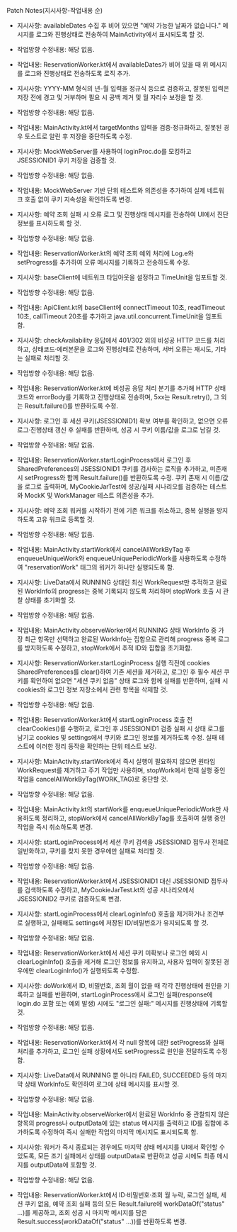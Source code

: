 Patch Notes(지시사항-작업내용 순)

- 지시사항: availableDates 수집 후 비어 있으면 "예약 가능한 날짜가 없습니다." 메시지를 로그와 진행상태로 전송하여 MainActivity에서 표시되도록 할 것.
- 작업방향 수정내용: 해당 없음.
- 작업내용: ReservationWorker.kt에서 availableDates가 비어 있을 때 위 메시지를 로그와 진행상태로 전송하도록 로직 추가.

- 지시사항: YYYY-MM 형식의 년-월 입력을 정규식 등으로 검증하고, 잘못된 입력은 저장 전에 경고 및 거부하며 필요 시 공백 제거 및 월 자리수 보정을 할 것.
- 작업방향 수정내용: 해당 없음.
- 작업내용: MainActivity.kt에서 targetMonths 입력을 검증·정규화하고, 잘못된 경우 토스트로 알린 후 저장을 중단하도록 수정.

- 지시사항: MockWebServer를 사용하여 loginProc.do를 모킹하고 JSESSIONID1 쿠키 저장을 검증할 것.
- 작업방향 수정내용: 해당 없음.
- 작업내용: MockWebServer 기반 단위 테스트와 의존성을 추가하여 실제 네트워크 호출 없이 쿠키 지속성을 확인하도록 변경.

- 지시사항: 예약 조회 실패 시 오류 로그 및 진행상태 메시지를 전송하여 UI에서 진단 정보를 표시하도록 할 것.
- 작업방향 수정내용: 해당 없음.
- 작업내용: ReservationWorker.kt의 예약 조회 예외 처리에 Log.e와 setProgress를 추가하여 오류 메시지를 기록하고 전송하도록 수정.

- 지시사항: baseClient에 네트워크 타임아웃을 설정하고 TimeUnit을 임포트할 것.
- 작업방향 수정내용: 해당 없음.
- 작업내용: ApiClient.kt의 baseClient에 connectTimeout 10초, readTimeout 10초, callTimeout 20초를 추가하고 java.util.concurrent.TimeUnit을 임포트함.

- 지시사항: checkAvailability 응답에서 401/302 외의 비성공 HTTP 코드를 처리하고, 상태코드·에러본문을 로그와 진행상태로 전송하며, 서버 오류는 재시도, 기타는 실패로 처리할 것.
- 작업방향 수정내용: 해당 없음.
- 작업내용: ReservationWorker.kt에 비성공 응답 처리 분기를 추가해 HTTP 상태코드와 errorBody를 기록하고 진행상태로 전송하며, 5xx는 Result.retry(), 그 외는 Result.failure()를 반환하도록 수정.

- 지시사항: 로그인 후 세션 쿠키(JSESSIONID1) 확보 여부를 확인하고, 없으면 오류 로그·진행상태 갱신 후 실패를 반환하며, 성공 시 쿠키 이름/값을 로그로 남길 것.
- 작업방향 수정내용: 해당 없음.
- 작업내용: ReservationWorker.startLoginProcess에서 로그인 후 SharedPreferences의 JSESSIONID1 쿠키를 검사하는 로직을 추가하고, 미존재 시 setProgress와 함께 Result.failure()를 반환하도록 수정. 쿠키 존재 시 이름/값을 로그로 출력하며, MyCookieJarTest에 성공/실패 시나리오를 검증하는 테스트와 MockK 및 WorkManager 테스트 의존성을 추가.

- 지시사항: 예약 조회 워커를 시작하기 전에 기존 워크를 취소하고, 중복 실행을 방지하도록 고유 워크로 등록할 것.
- 작업방향 수정내용: 해당 없음.
- 작업내용: MainActivity.startWork에서 cancelAllWorkByTag 후 enqueueUniqueWork와 enqueueUniquePeriodicWork를 사용하도록 수정하여 "reservationWork" 태그의 워커가 하나만 실행되도록 함.

- 지시사항: LiveData에서 RUNNING 상태인 최신 WorkRequest만 추적하고 완료된 WorkInfo의 progress는 중복 기록되지 않도록 처리하며 stopWork 호출 시 관찰 상태를 초기화할 것.
- 작업방향 수정내용: 해당 없음.
- 작업내용: MainActivity.observeWorker에서 RUNNING 상태 WorkInfo 중 가장 최근 항목만 선택하고 완료된 WorkInfo는 집합으로 관리해 progress 중복 로그를 방지하도록 수정하고, stopWork에서 추적 ID와 집합을 초기화함.

- 지시사항: ReservationWorker.startLoginProcess 실행 직전에 cookies SharedPreferences를 clear()하여 기존 세션을 제거하고, 로그인 후 필수 세션 쿠키를 확인하여 없으면 "세션 쿠키 없음" 상태 로그와 함께 실패를 반환하며, 실패 시 cookies와 로그인 정보 저장소에서 관련 항목을 삭제할 것.
- 작업방향 수정내용: 해당 없음.
- 작업내용: ReservationWorker.kt에서 startLoginProcess 호출 전 clearCookies()를 수행하고, 로그인 후 JSESSIONID1 검증 실패 시 상태 로그를 남기고 cookies 및 settings에서 쿠키와 로그인 정보를 제거하도록 수정. 실패 테스트에 이러한 정리 동작을 확인하는 단위 테스트 보강.

- 지시사항: MainActivity.startWork에서 즉시 실행이 필요하지 않으면 원타임 WorkRequest를 제거하고 주기 작업만 사용하며, stopWork에서 현재 실행 중인 작업을 cancelAllWorkByTag(WORK_TAG)로 중단할 것.
- 작업방향 수정내용: 해당 없음.
- 작업내용: MainActivity.kt의 startWork를 enqueueUniquePeriodicWork만 사용하도록 정리하고, stopWork에서 cancelAllWorkByTag를 호출하여 실행 중인 작업을 즉시 취소하도록 변경.

- 지시사항: startLoginProcess에서 세션 쿠키 검색을 JSESSIONID 접두사 전체로 일반화하고, 쿠키를 찾지 못한 경우에만 실패로 처리할 것.
- 작업방향 수정내용: 해당 없음.
- 작업내용: ReservationWorker.kt에서 JSESSIONID1 대신 JSESSIONID 접두사를 검색하도록 수정하고, MyCookieJarTest.kt의 성공 시나리오에서 JSESSIONID2 쿠키로 검증하도록 변경.

- 지시사항: startLoginProcess에서 clearLoginInfo() 호출을 제거하거나 조건부로 실행하고, 실패해도 settings에 저장된 ID/비밀번호가 유지되도록 할 것.
- 작업방향 수정내용: 해당 없음.
- 작업내용: ReservationWorker.kt에서 세션 쿠키 미확보나 로그인 예외 시 clearLoginInfo() 호출을 제거해 로그인 정보를 유지하고, 사용자 입력이 잘못된 경우에만 clearLoginInfo()가 실행되도록 수정함.

- 지시사항: doWork에서 ID, 비밀번호, 조회 월이 없을 때 각각 진행상태에 원인을 기록하고 실패를 반환하며, startLoginProcess에서 로그인 실패(response에 login.do 포함 또는 예외 발생) 시에도 "로그인 실패:" 메시지를 진행상태에 기록할 것.
- 작업방향 수정내용: 해당 없음.
- 작업내용: ReservationWorker.kt에서 각 null 항목에 대한 setProgress와 실패 처리를 추가하고, 로그인 실패 상황에서도 setProgress로 원인을 전달하도록 수정함.

- 지시사항: LiveData에서 RUNNING 뿐 아니라 FAILED, SUCCEEDED 등의 마지막 상태 WorkInfo도 확인하여 로그에 상태 메시지를 표시할 것.
- 작업방향 수정내용: 해당 없음.
- 작업내용: MainActivity.observeWorker에서 완료된 WorkInfo 중 관찰되지 않은 항목의 progress나 outputData에 있는 status 메시지를 출력하고 ID를 집합에 추가하도록 수정하여 즉시 실패한 작업의 마지막 메시지도 표시되도록 함.

- 지시사항: 워커가 즉시 종료되는 경우에도 마지막 상태 메시지를 UI에서 확인할 수 있도록, 모든 조기 실패에서 상태를 outputData로 반환하고 성공 시에도 최종 메시지를 outputData에 포함할 것.
- 작업방향 수정내용: 해당 없음.
- 작업내용: ReservationWorker.kt에서 ID·비밀번호·조회 월 누락, 로그인 실패, 세션 쿠키 없음, 예약 조회 실패 등의 모든 Result.failure에 workDataOf("status" ...)를 제공하고, 조회 성공 시 마지막 메시지를 담은 Result.success(workDataOf("status" ...))를 반환하도록 변경.
